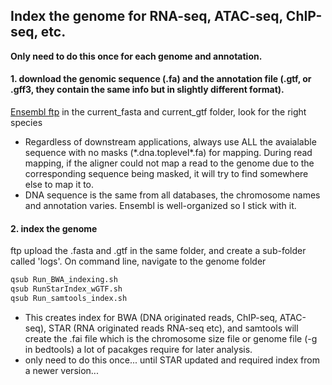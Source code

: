 ## Index the genome for RNA-seq, ATAC-seq, ChIP-seq, etc.

**Only need to do this once for each genome and annotation.**

#### 1. download the genomic sequence (.fa) and the annotation file (.gtf, or .gff3, they contain the same info but in slightly different format).
[Ensembl ftp](ftp://ftp.ensembl.org/pub/) in the current_fasta and current_gtf folder, look for the right species
- Regardless of downstream applications, always use ALL the avaialable sequence with no masks (\*.dna.toplevel\*.fa) for mapping. During read mapping, if the aligner could not map a read to the genome due to the corresponding sequence being masked, it will try to find somewhere else to map it to.
- DNA sequence is the same from all databases, the chromosome names and annotation varies. Ensembl is well-organized so I stick with it.


#### 2. index the genome
ftp upload the .fasta and .gtf in the same folder, and create a sub-folder called 'logs'. On command line, navigate to the genome folder
```bash
qsub Run_BWA_indexing.sh
qsub RunStarIndex_wGTF.sh
qsub Run_samtools_index.sh
```
- This creates index for BWA (DNA originated reads, ChIP-seq, ATAC-seq), STAR (RNA originated reads RNA-seq etc), and samtools will create the .fai file which is the chromosome size file or genome file (-g in bedtools) a lot of pacakges require for later analysis.
- only need to do this once... until STAR updated and required index from a newer version...
